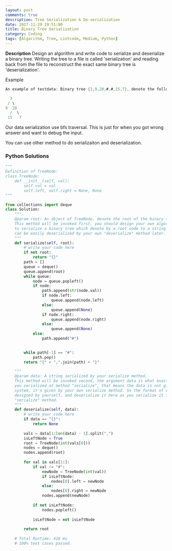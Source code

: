 ```yaml
---
layout: post
comments: true
description: Tree Serialization & De-serialization
date: 2017-11-29 19:51:00
title: Binary Tree Serialization
category: Coding
tags: [Algorithm, Tree, Lintcode, Medium, Python]
---
```


**Description**
Design an algorithm and write code to serialize and deserialize a binary tree. Writing the tree to a file is called 'serialization' and reading back from the file to reconstruct the exact same binary tree is 'deserialization'.

Example
```java
An example of testdata: Binary tree {3,9,20,#,#,15,7}, denote the following structure:

  3
 / \
9  20
  /  \
 15   7
```
Our data serialization use bfs traversal. This is just for when you got wrong answer and want to debug the input.

You can use other method to do serializaiton and deserialization.



### Python Solutions

```python
"""
Definition of TreeNode:
class TreeNode:
    def __init__(self, val):
        self.val = val
        self.left, self.right = None, None
"""

from collections import deque
class Solution:
    """
    @param root: An object of TreeNode, denote the root of the binary tree.
    This method will be invoked first, you should design your own algorithm 
    to serialize a binary tree which denote by a root node to a string which
    can be easily deserialized by your own "deserialize" method later.
    """
    def serialize(self, root):
        # write your code here
        if not root:
            return "{}"
        path = []
        queue = deque()
        queue.append(root)
        while queue:
            node = queue.popleft()
            if node:
                path.append(str(node.val))
                if node.left:
                    queue.append(node.left)
                else:
                    queue.append(None)
                if node.right:
                    queue.append(node.right)
                else:
                    queue.append(None)
            else:
                path.append("#")

        
        while path[-1] == "#":
            path.pop()
        return "{" + ",".join(path) + "}"

    """
    @param data: A string serialized by your serialize method.
    This method will be invoked second, the argument data is what exactly
    you serialized at method "serialize", that means the data is not given by
    system, it's given by your own serialize method. So the format of data is
    designed by yourself, and deserialize it here as you serialize it in 
    "serialize" method.
    """
    def deserialize(self, data):
        # write your code here
        if data == "{}":
            return None
            
        vals = data[1:len(data) - 1].split(",")
        isLeftNode = True
        root = TreeNode(int(vals[0]))
        nodes = deque()
        nodes.append(root)
        
        for val in vals[1:]:
            if val != "#":
                newNode = TreeNode(int(val))
                if isLeftNode:
                    nodes[0].left = newNode
                else:
                    nodes[0].right = newNode
                nodes.append(newNode)   
            
            if not isLeftNode:
                nodes.popleft()
                    
            isLeftNode = not isLeftNode
        
        return root
                    
    # Total Runtime: 426 ms
    # 100% test cases passed.
            

```
